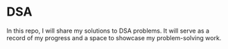 # DSA
In this repo, I will share my solutions to DSA problems. It will serve as a record of my progress and a space to showcase my problem-solving work.
